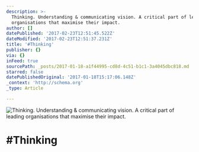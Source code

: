 ```yaml
---
description: >-
  Thinking. Understanding & communicating vision. A critical part of leading
  organisations that maximise their impact.
author: []
datePublished: '2017-02-23T12:51:45.522Z'
dateModified: '2017-02-23T12:51:37.231Z'
title: '#Thinking'
publisher: {}
via: {}
inFeed: true
sourcePath: _posts/2017-01-18-a1f44995-cd8d-4c51-b1c1-3a4045dbc818.md
starred: false
datePublishedOriginal: '2017-01-18T15:17:06.148Z'
_context: 'http://schema.org'
_type: Article

---
```

![Thinking. Understanding & communicating vision. A critical part of leading organisations that maximise their impact.](https://the-grid-user-content.s3-us-west-2.amazonaws.com/089dcaa0-38ca-4a1b-bd2c-7c5bf0e9ce7c.jpg)

# \#Thinking